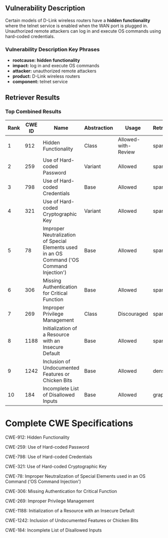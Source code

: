 ## Vulnerability Description
Certain models of D-Link wireless routers have a **hidden functionality** where the telnet service is enabled when the WAN port is plugged in. Unauthorized remote attackers can log in and execute OS commands using hard-coded credentials.

### Vulnerability Description Key Phrases
- **rootcause:** **hidden functionality**
- **impact:** log in and execute OS commands
- **attacker:** unauthorized remote attackers
- **product:** D-Link wireless routers
- **component:** telnet service

## Retriever Results

### Top Combined Results

| Rank | CWE ID | Name | Abstraction | Usage  | Retrievers | Individual Scores |
|------|--------|------|-------------|-------|------------|-------------------|
| 1 | 912 | Hidden Functionality | Class | Allowed-with-Review | sparse | 0.297 |
| 2 | 259 | Use of Hard-coded Password | Variant | Allowed | sparse | 0.260 |
| 3 | 798 | Use of Hard-coded Credentials | Base | Allowed | sparse | 0.256 |
| 4 | 321 | Use of Hard-coded Cryptographic Key | Variant | Allowed | sparse | 0.232 |
| 5 | 78 | Improper Neutralization of Special Elements used in an OS Command ('OS Command Injection') | Base | Allowed | sparse | 0.224 |
| 6 | 306 | Missing Authentication for Critical Function | Base | Allowed | sparse | 0.214 |
| 7 | 269 | Improper Privilege Management | Class | Discouraged | sparse | 0.206 |
| 8 | 1188 | Initialization of a Resource with an Insecure Default | Base | Allowed | sparse | 0.204 |
| 9 | 1242 | Inclusion of Undocumented Features or Chicken Bits | Base | Allowed | dense | 0.521 |
| 10 | 184 | Incomplete List of Disallowed Inputs | Base | Allowed | graph | 0.002 |



# Complete CWE Specifications

CWE-912: Hidden Functionality

CWE-259: Use of Hard-coded Password

CWE-798: Use of Hard-coded Credentials

CWE-321: Use of Hard-coded Cryptographic Key

CWE-78: Improper Neutralization of Special Elements used in an OS Command ('OS Command Injection')

CWE-306: Missing Authentication for Critical Function

CWE-269: Improper Privilege Management

CWE-1188: Initialization of a Resource with an Insecure Default

CWE-1242: Inclusion of Undocumented Features or Chicken Bits

CWE-184: Incomplete List of Disallowed Inputs